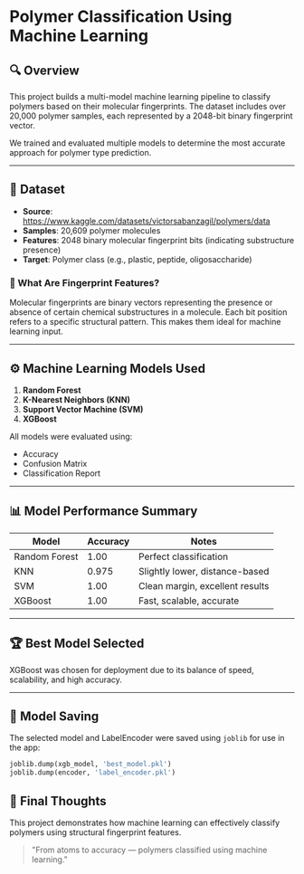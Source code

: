 # Polymer Classification Using Machine Learning

## 🔍 Overview

This project builds a multi-model machine learning pipeline to classify polymers based on their molecular fingerprints. The dataset includes over 20,000 polymer samples, each represented by a 2048-bit binary fingerprint vector.

We trained and evaluated multiple models to determine the most accurate approach for polymer type prediction.

---

## 📁 Dataset

* **Source**: https://www.kaggle.com/datasets/victorsabanzagil/polymers/data
* **Samples**: 20,609 polymer molecules
* **Features**: 2048 binary molecular fingerprint bits (indicating substructure presence)
* **Target**: Polymer class (e.g., plastic, peptide, oligosaccharide)

### 🧠 What Are Fingerprint Features?

Molecular fingerprints are binary vectors representing the presence or absence of certain chemical substructures in a molecule. Each bit position refers to a specific structural pattern. This makes them ideal for machine learning input.

---

## ⚙️ Machine Learning Models Used

1. **Random Forest**
2. **K-Nearest Neighbors (KNN)**
3. **Support Vector Machine (SVM)**
4. **XGBoost**

All models were evaluated using:

* Accuracy
* Confusion Matrix
* Classification Report

---

## 📊 Model Performance Summary

| Model         | Accuracy | Notes                           |
| ------------- | -------- | ------------------------------- |
| Random Forest | 1.00     | Perfect classification          |
| KNN           | 0.975    | Slightly lower, distance-based  |
| SVM           | 1.00     | Clean margin, excellent results |
| XGBoost       | 1.00     | Fast, scalable, accurate        |

---

## 🏆 Best Model Selected

XGBoost was chosen for deployment due to its balance of speed, scalability, and high accuracy.

---

## 💾 Model Saving

The selected model and LabelEncoder were saved using `joblib` for use in the app:

```python
joblib.dump(xgb_model, 'best_model.pkl')
joblib.dump(encoder, 'label_encoder.pkl')
```


## 📌 Final Thoughts

This project demonstrates how machine learning can effectively classify polymers using structural fingerprint features.

> "From atoms to accuracy — polymers classified using machine learning."


